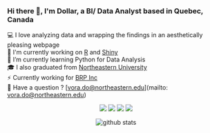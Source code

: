 ### Hi there 👋, I'm Dollar, a BI/ Data Analyst based in Quebec, Canada 

💻 I love analyzing data and wrapping the findings in an aesthetically pleasing webpage <br />
🔭 I'm currently working on [R](https://www.r-project.org/about.html) and [Shiny](https://shiny.rstudio.com/)<br />
🌱 I’m currently learning Python for Data Analysis<br />
🎓 I also graduated from [Northeastern University](https://www.northeastern.edu/)<br />
⚡ Currently working for [BRP Inc](https://www.brp.com/)<br />
📧 Have a question ? [vora.do@northeastern.edu](mailto: vora.do@northeastern.edu)<br />

<p align="center">
<a href= "https://www.linkedin.com/in/dollarvora/"><img src="https://img.icons8.com/material-outlined/30/000000/linkedin.png"/></a>
<a href= "https://twitter.com/dollarvora"><img src="https://img.icons8.com/material-outlined/30/000000/twitter.png"/></a>
<a href= "https://www.facebook.com/dollarvora/"><img src="https://img.icons8.com/material-outlined/30/000000/facebook.png"/></a>
<a href= "https://www.instagram.com/dollarvora/"><img src="https://img.icons8.com/material-outlined/30/000000/instagram.png"/></a>
</p>

<p  align="center">
  <img src="https://github-readme-stats.vercel.app/api/?username=dollaratbrp&count_private=true&show_icons=true&title_color=fffffff&icon_color=000000&text_color=000000" alt="github stats"/></br>
</p>
